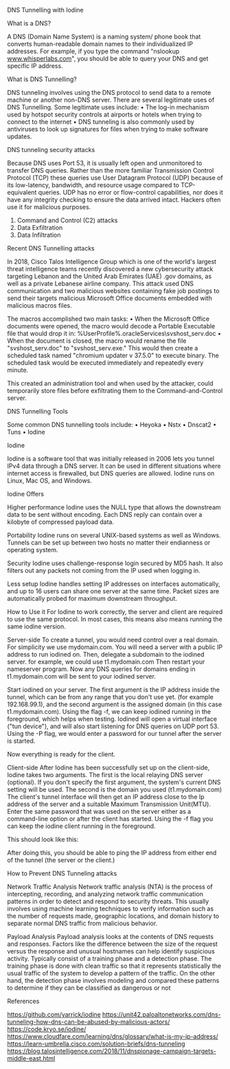 DNS Tunnelling with Iodine

What is a DNS?

A DNS (Domain Name System) is a naming system/ phone book that converts human-readable domain names to their individualized IP addresses. For example, if you type the command "nslookup www.whisperlabs.com", you should be able to query your DNS and get specific IP address. 


What is DNS Tunnelling?

DNS tunneling involves using the DNS protocol to send data to a remote machine or another non-DNS server.
There are several legitimate uses of DNS Tunnelling. Some legitimate uses include: 
•	The log-in mechanism used by hotspot security controls at airports or hotels when trying to connect to the internet 
•	DNS tunneling is also commonly used by antiviruses to look up signatures for files when trying to make software updates.


DNS tunneling security attacks 

Because DNS uses Port 53, it is usually left open and unmonitored to transfer DNS queries.
Rather than the more familiar Transmission Control Protocol (TCP) these queries use User Datagram Protocol (UDP) because of its low-latency, bandwidth, and resource usage compared to TCP-equivalent queries. UDP has no error or flow-control capabilities, nor does it have any integrity checking to ensure the data arrived intact. Hackers often use it for malicious purposes.

1.	Command and Control (C2) attacks
2.	Data Exfiltration
3.	Data Infiltration


Recent DNS Tunnelling attacks

In 2018, Cisco Talos Intelligence Group which is one of the world's largest threat intelligence teams recently discovered a new cybersecurity attack targeting Lebanon and the United Arab Emirates (UAE) .gov domains, as well as a private Lebanese airline company. 
This attack used DNS communication and two malicious websites containing fake job postings to send their targets malicious Microsoft Office documents embedded with malicious macros files. 

The macros accomplished two main tasks:
•	When the Microsoft Office documents were opened, the macro would decode a Portable Executable file that would drop it in:
%UserProfile%\.oracleServices\svshost_serv.doc
•	When the document is closed, the macro would rename the file "svshost_serv.doc" to "svshost_serv.exe." This would then create a scheduled task named "chromium updater v 37.5.0" to execute binary. The scheduled task would be executed immediately and repeatedly every minute.

This created an administration tool and when used by the attacker, could temporarily store files before exfiltrating them to the Command-and-Control server.


DNS Tunnelling Tools

Some common DNS tunnelling tools include:
•	Heyoka
•	Nstx
•	Dnscat2
•	Tuns
•	Iodine


Iodine

Iodine is a software tool that was initially released in 2006 lets you tunnel IPv4 data through a DNS server. It can be used in different situations where internet access is firewalled, but DNS queries are allowed.
Iodine runs on Linux, Mac OS, and Windows.


Iodine Offers

Higher performance
Iodine uses the NULL type that allows the downstream data to be sent without encoding. Each DNS reply can contain over a kilobyte of compressed payload data.

Portability
Iodine runs on several UNIX-based systems as well as Windows. Tunnels can be set up between two hosts no matter their endianness or operating system.

Security
Iodine uses challenge-response login secured by MD5 hash. It also filters out any packets not coming from the IP used when logging in.

Less setup
Iodine handles setting IP addresses on interfaces automatically, and up to 16 users can share one server at the same time. Packet sizes are automatically probed for maximum downstream throughput.


How to Use it
For Iodine to work correctly, the server and client are required to use the same protocol. In most cases, this means also means running the same iodine version.

Server-side
To create a tunnel, you would need control over a real domain. For simplicity we use mydomain.com. You will need a server with a public IP address to run iodined on.
Then, delegate a subdomain to the iodined server. for example, we could use t1.mydomain.com
Then restart your nameserver program. Now any DNS queries for domains ending in t1.mydomain.com will be sent to your iodined server.

Start iodined on your server. The first argument is the IP address inside the tunnel, which can be from any range that you don't use yet. (for example 192.168.99.1), and the second argument is the assigned domain (in this case t1.mydomain.com). Using the flag -f, we can keep iodined running in the foreground, which helps when testing. 
Iodined will open a virtual interface ("tun device"), and will also start listening for DNS queries on UDP port 53. Using the -P flag, we would enter a password for our tunnel after the server is started.

 

Now everything is ready for the client.

Client-side
After Iodine has been successfully set up on the client-side, Iodine takes two arguments. 
The first is the local relaying DNS server (optional).
If you don't specify the first argument, the system's current DNS setting will be used. 
The second is the domain you used (t1.mydomain.com) 
The client's tunnel interface will then get an IP address close to the Ip address of the server and a suitable Maximum Transmission Unit(MTU). 
Enter the same password that was used on the server either as a command-line option or after the client has started. Using the -f flag you can keep the iodine client running in the foreground.

This should look like this:

 

After doing this, you should be able to ping the IP address from either end of the tunnel (the server or the client.) 

How to Prevent DNS Tunneling attacks

Network Traffic Analysis
Network traffic analysis (NTA) is the process of intercepting, recording, and analyzing network traffic communication patterns in order to detect and respond to security threats. 
This usually involves using machine learning techniques to verify information
such as the number of requests made, geographic locations, and domain history to separate normal DNS traffic from malicious behavior. 

Payload Analysis
Payload analysis looks at the contents of DNS requests and responses. Factors like the difference between the size of the request versus the response and unusual hostnames can help identify suspicious activity.
Typically consist of a training phase and a detection phase. The training phase is done with clean traffic so that it represents statistically the usual traffic of the system to develop a pattern of the traffic. On the other hand, the detection phase involves modeling and compared these patterns to determine if they can be classified as dangerous or not

References

https://github.com/yarrick/iodine
https://unit42.paloaltonetworks.com/dns-tunneling-how-dns-can-be-abused-by-malicious-actors/
https://code.kryo.se/iodine/
https://www.cloudfare.com/learning/dns/glossary/what-is-my-ip-address/
https://learn-umbrella.cisco.com/solution-briefs/dns-tunneling
https://blog.talosintelligence.com/2018/11/dnspionage-campaign-targets-middle-east.html
